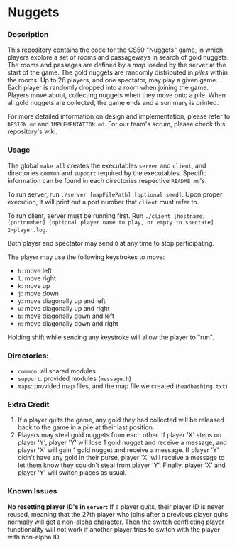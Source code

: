 # Nuggets

### Description
This repository contains the code for the CS50 "Nuggets" game, in which players explore a set of rooms and passageways in search of gold nuggets.
The rooms and passages are defined by a *map* loaded by the server at the start of the game.
The gold nuggets are randomly distributed in *piles* within the rooms.
Up to 26 players, and one spectator, may play a given game.
Each player is randomly dropped into a room when joining the game.
Players move about, collecting nuggets when they move onto a pile.
When all gold nuggets are collected, the game ends and a summary is printed.

For more detailed information on design and implementation, please refer to `DESIGN.md` and `IMPLEMENTATION.md`. For our team's scrum, please check this repository's wiki.

### Usage
The global `make all` creates the executables `server` and `client`, and directories `common` and `support` required by the executables. Specific information can be found in each directories respective `README.md`'s.

To run server, run `./server [mapFilePath] [optional seed]`. Upon proper execution, it will print out a port number that `client` must refer to.

To run client, server must be running first. Run `./client [hostname] [portnumber] [optional player name to play, or empty to spectate] 2>player.log`.

Both player and spectator may send `Q` at any time to stop participating.

The player may use the following keystrokes to move:
* `h`: move left
* `l`: move right
* `k`: move up
* `j`: move down
* `y`: move diagonally up and left
* `u`: move diagonally up and right
* `b`: move diagonally down and left
* `n`: move diagonally down and right

Holding shift while sending any keystroke will allow the player to "run".

### Directories:
* `common`: all shared modules
* `support`: provided modules (`message.h`)
* `maps`: provided map files, and the map file we created (`headbashing.txt`)

### Extra Credit
1. If a player quits the game, any gold they had collected will be released back to the game in a pile at their last position.
2. Players may steal gold nuggets from each other. If player 'X' steps on player 'Y', player 'Y' will lose 1 gold nugget and receive a message, and player 'X' will gain 1 gold nugget and receive a message. If player 'Y' didn't have any gold in their purse, player 'X' will receive a message to let them know they couldn't steal from player 'Y'. Finally, player 'X' and player 'Y' will switch places as usual.

### Known Issues

**No resetting player ID's in `server`:**
If a player quits, their player ID is never reused, meaning that the 27th player who joins after a previous player quits normally will get a non-alpha character. Then the switch conflicting player functionality will not work if another player tries to switch with the player with non-alpha ID.
